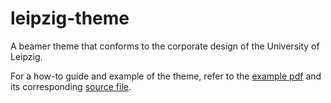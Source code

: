 # leipzig-theme
A beamer theme that conforms to the corporate design of the University of Leipzig.

For a how-to guide and example of the theme, refer to the [example pdf](leipzig_theme.pdf) and its corresponding [source file](main.tex).
